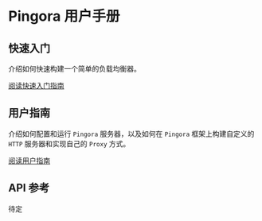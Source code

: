 # Pingora 用户手册

## 快速入门
介绍如何快速构建一个简单的负载均衡器。

[阅读快速入门指南](quick_start_zh.md)

## 用户指南
介绍如何配置和运行 `Pingora` 服务器，以及如何在 `Pingora` 框架上构建自定义的 `HTTP` 服务器和实现自己的 `Proxy` 方式。

[阅读用户指南](user_guide/index_zh.md)

## API 参考
待定
